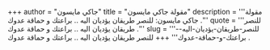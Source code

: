 +++
author = "جاكي مايسون"
title = "مقولة جاكي مايسون"
description = '''مقولة جاكي مايسون: للنصر طريقان يؤديان اليه .. براعتك و حماقة عدوك .'''
quote = '''للنصر طريقان يؤديان اليه .. براعتك و حماقة عدوك .'''
slug = '''للنصر-طريقان-يؤديان-اليه--براعتك-و-حماقة-عدوك'''
+++
للنصر طريقان يؤديان اليه .. براعتك و حماقة عدوك .
